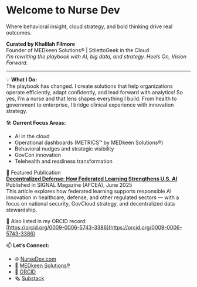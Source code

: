 # Welcome to Nurse Dev 
Where behavioral insight, cloud strategy, and bold thinking drive real outcomes.

**Curated by Khalilah Filmore**  
Founder of MEDkeen Solutions® | StilettoGeek in the Cloud  
*I’m rewriting the playbook with AI, big data, and strategy. Heels On, Vision Forward.*

---

💡 **What I Do:**  
The playbook has changed. I create solutions that help organizations operate efficiently, adapt confidently, and lead forward with analytics!
So yes, I’m a nurse and that lens shapes everything I build. From health to government to enterprise, I bridge clinical experience with innovation strategy.


🛠️ **Current Focus Areas:**  
- AI in the cloud  
- Operational dashboards (METRICS™ by MEDkeen Solutions®)  
- Behavioral nudges and strategic visibility  
- GovCon innovation  
- Telehealth and readiness transformation


📰 Featured Publication  
**[Decentralized Defense: How Federated Learning Strengthens U.S. AI](https://www.afcea.org/signal-media/ai/decentralized-defense-how-federated-learning-strengthens-us-ai)**  
Published in SIGNAL Magazine (AFCEA), June 2025  
This article explores how federated learning supports responsible AI innovation in healthcare, defense, and other regulated sectors — with a focus on national security, GovCloud strategy, and decentralized data stewardship.

📄 Also listed in my ORCID record:  
[https://orcid.org/0009-0006-5743-3386](https://orcid.org/0009-0006-5743-3386)


📫 **Let’s Connect:**  
- 🌐 [NurseDev.com](https://www.nursedev.com)  
- 💼 [MEDkeen Solutions®](https://www.medkeensolutions.com)  
- 🧬 [ORCID](https://orcid.org/0009-0006-5743-3386)  
- 🗞️ [Substack](https://substack.com/@stilettogeek)
